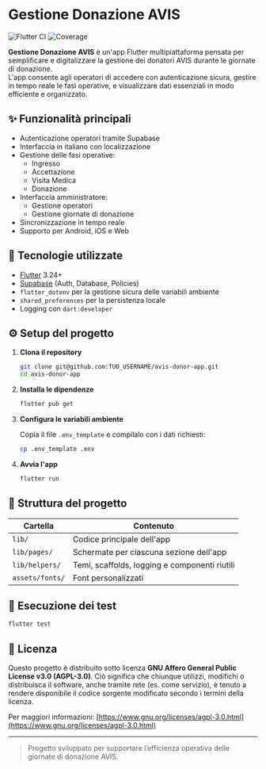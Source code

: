 # Gestione Donazione AVIS

![Flutter CI](https://github.com/Durigon-Diego/Gestione-Donazione-Avis/actions/workflows/flutter.yml/badge.svg)
![Coverage](https://durigon-diego.github.io/Gestione-Donazione-Avis/coverage/20250421-143315-11793.svg) <!-- badge::coverage -->

**Gestione Donazione AVIS** è un'app Flutter multipiattaforma pensata per semplificare e digitalizzare la gestione dei donatori AVIS durante le giornate di donazione.  
L'app consente agli operatori di accedere con autenticazione sicura, gestire in tempo reale le fasi operative, e visualizzare dati essenziali in modo efficiente e organizzato.

## ✨ Funzionalità principali

- Autenticazione operatori tramite Supabase
- Interfaccia in italiano con localizzazione
- Gestione delle fasi operative:
  - Ingresso
  - Accettazione
  - Visita Medica
  - Donazione
- Interfaccia amministratore:
  - Gestione operatori
  - Gestione giornate di donazione
- Sincronizzazione in tempo reale
- Supporto per Android, iOS e Web

## 🚀 Tecnologie utilizzate

- [Flutter](https://flutter.dev/) 3.24+
- [Supabase](https://supabase.com/) (Auth, Database, Policies)
- `flutter_dotenv` per la gestione sicura delle variabili ambiente
- `shared_preferences` per la persistenza locale
- Logging con `dart:developer`

## ⚙️ Setup del progetto

1. **Clona il repository**  
   ```bash
   git clone git@github.com:TUO_USERNAME/avis-donor-app.git
   cd avis-donor-app
   ```

2. **Installa le dipendenze**
   ```bash
   flutter pub get
   ```

3. **Configura le variabili ambiente**

   Copia il file `.env_template` e compilalo con i dati richiesti:

   ```bash
   cp .env_template .env
   ```

4. **Avvia l'app**
   ```bash
   flutter run
   ```

## 📁 Struttura del progetto

| Cartella           | Contenuto                                       |
|--------------------|-------------------------------------------------|
| `lib/`             | Codice principale dell'app                      |
| `lib/pages/`       | Schermate per ciascuna sezione dell'app         |
| `lib/helpers/`     | Temi, scaffolds, logging e componenti riutili   |
| `assets/fonts/`    | Font personalizzati                             |

## 🧪 Esecuzione dei test

```bash
flutter test
```

## 📝 Licenza

Questo progetto è distribuito sotto licenza **GNU Affero General Public License v3.0 (AGPL-3.0)**.
Ciò significa che chiunque utilizzi, modifichi o distribuisca il software, anche tramite rete (es. come servizio), è tenuto a rendere disponibile il codice sorgente modificato secondo i termini della licenza.

Per maggiori informazioni: [https://www.gnu.org/licenses/agpl-3.0.html](https://www.gnu.org/licenses/agpl-3.0.html)

---

> Progetto sviluppato per supportare l’efficienza operativa delle giornate di donazione AVIS.
